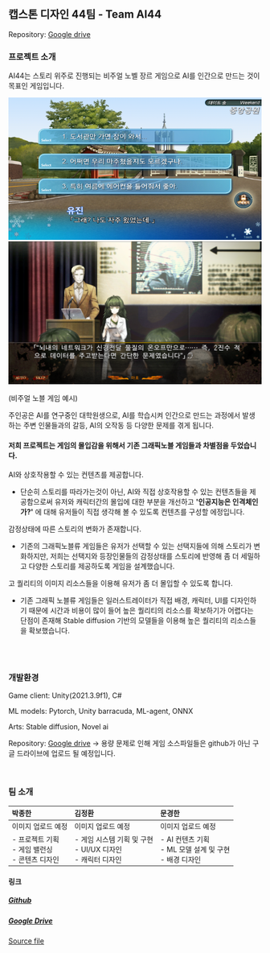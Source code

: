 ## 캡스톤 디자인 44팀 - Team AI44
Repository: [Google drive](https://drive.google.com/drive/folders/1JFq7aJPQ9kyBiYMT8CoLZcOoXJF-qCuG?usp=sharing)

### 프로젝트 소개 

AI44는 스토리 위주로 진행되는 비주얼 노벨 장르 게임으로 AI를 인간으로 만드는 것이 목표인 게임입니다.

![ex1](PageSources/example1.png)
![ex2](PageSources/example2.png)

(비주얼 노블 게임 예시)



주인공은 AI를 연구중인 대학원생으로, AI를 학습시켜 인간으로 만드는 과정에서 발생하는 주변 인물들과의 갈등, AI의 오작동 등 다양한 문제를 겪게 됩니다.

#### 저희 프로젝트는 게임의 몰입감을 위해서 기존 그래픽노블 게임들과 차별점을 두었습니다.

AI와 상호작용할 수 있는 컨텐츠를 제공합니다.

- 단순히 스토리를 따라가는것이 아닌, AI와 직접 상호작용할 수 있는 컨텐츠들을 제공함으로써 유저와 캐릭터간의 몰입에 대한 부분을 개선하고 **'인공지능은 인격체인가?'** 에 대해 유저들이 직접 생각해 볼 수 있도록 컨텐츠를 구성할 에정입니다.

감정상태에 따른 스토리의 변화가 존재합니다.

- 기존의 그래픽노블류 게임들은 유저가 선택할 수 있는 선택지들에 의해 스토리가 변화하지만, 저희는 선택지와 등장인물들의 감정상태를 스토리에 반영해 좀 더 세밀하고 다양한 스토리를 제공하도록 게임을 설계했습니다.

고 퀄리티의 이미지 리소스들을 이용해 유저가 좀 더 몰입할 수 있도록 합니다.

- 기존 그래픽 노블류 게임들은 일러스트레이터가 직접 배경, 캐릭터, UI를 디자인하기 때문에 시간과 비용이 많이 들어 높은 퀄리티의 리소스를 확보하기가 어렵다는 단점이 존재해 Stable diffusion 기반의 모델들을 이용해 높은 퀄리티의 리소스들을 확보했습니다.



<br /><br />

### 개발환경

Game client: Unity(2021.3.9f1), C# <br />

ML models: Pytorch, Unity barracuda, ML-agent, ONNX<br />

Arts: Stable diffusion, Novel ai <br />

Repository: [Google drive](https://drive.google.com/drive/folders/1JFq7aJPQ9kyBiYMT8CoLZcOoXJF-qCuG?usp=sharing) -> 용량 문제로 인해 게임 소스파일들은 github가 아닌 구글 드라이브에 업로드 될 예정입니다.

<br />


### 팀 소개

| 박종한                                                  | 김정환                                                       | 문경한                                                       |
| :------------------------------------------------------ | :----------------------------------------------------------- | :----------------------------------------------------------- |
| 이미지 업로드 예정                                      | 이미지 업로드 예정                                           | 이미지 업로드 예정                                           |
| - 프로젝트 기획<br />- 게임 밸런싱<br />- 콘텐츠 디자인 | - 게임 시스템 기획 및 구현<br />- UI/UX 디자인<br />- 캐릭터 디자인 | - AI 컨텐츠 기획<br />- ML 모델 설계 및 구현<br />- 배경 디자인 |

#### 링크

##### [Github](https://github.com/kookmin-sw/capstone-2023-44)

##### [Google Drive](https://drive.google.com/drive/folders/1JFq7aJPQ9kyBiYMT8CoLZcOoXJF-qCuG?usp=sharing)

[Source file](https://drive.google.com/file/d/1NPS64jNsyXQYIj-LSsapJQsTjlR_U3vc/view?usp=sharing)

